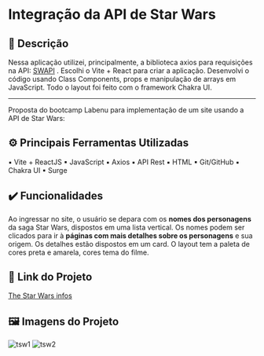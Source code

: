 # Integração da API de Star Wars

## 💬 Descrição 

Nessa aplicação utilizei, principalmente, a biblioteca axios para requisições na API: [SWAPI](https://swapi.py4e.com/documentation#intro) . Escolhi o Vite + React  para criar a aplicação. Desenvolvi o código usando Class Components, props e manipulação de arrays em JavaScript. Todo o layout foi feito com o framework Chakra UI.

---------
Proposta do bootcamp Labenu para implementação de um site usando a API de Star Wars:

## ⚙️ Principais Ferramentas Utilizadas

▪ Vite + ReactJS
▪ JavaScript
▪ Axios
▪ API Rest
▪ HTML
▪ Git/GitHub
▪ Chakra UI
▪ Surge

## ✔️ Funcionalidades 

Ao ingressar no site, o usuário se depara com os **nomes dos personagens** da saga Star Wars, dispostos em uma lista vertical. Os nomes podem ser clicados para ir à **páginas com mais detalhes sobre os personagens** e sua origem. Os detalhes estão dispostos em um card. O layout tem a paleta de cores preta e amarela, cores tema do filme.

## 🔗 Link do Projeto 
[The Star Wars infos ](http://ruthless-mind.surge.sh/)

## 🖼️ Imagens do Projeto
![tsw1](https://user-images.githubusercontent.com/93052644/196817772-37b23aba-a1b4-49ae-a4d6-339fb9b39388.png)
![tsw2](https://user-images.githubusercontent.com/93052644/196817786-f0a052e2-7c64-4b62-bb87-e14eb11c05d8.png)
